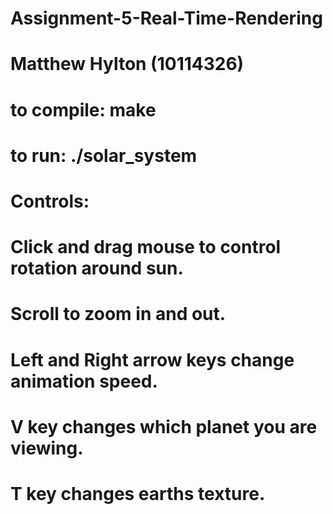 # Assignment-5-Real-Time-Rendering
#
# Matthew Hylton (10114326)
#
# to compile: make
#
# to run: ./solar_system
#
# Controls:
# Click and drag mouse to control rotation around sun.
# Scroll to zoom in and out.
# Left and Right arrow keys change animation speed.
# V key changes which planet you are viewing.
# T key changes earths texture.
